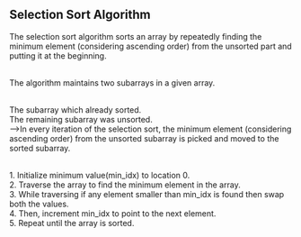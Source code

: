 <h2>Selection Sort Algorithm</h2>
The selection sort algorithm sorts an array by repeatedly finding the minimum element (considering ascending order) from the unsorted part and putting it at the beginning.

<br>The algorithm maintains two subarrays in a given array.

<br>The subarray which already sorted.
<br>The remaining subarray was unsorted.
<br>-->In every iteration of the selection sort, the minimum element (considering ascending order) from the unsorted subarray is picked and moved to the sorted subarray.

<br>1.&nbsp;Initialize minimum value(min_idx) to location 0.
<br>2.&nbsp;Traverse the array to find the minimum element in the array.
<br>3.&nbsp;While traversing if any element smaller than min_idx is found then swap both the values.
<br>4.&nbsp;Then, increment min_idx to point to the next element.
<br>5.&nbsp;Repeat until the array is sorted.
